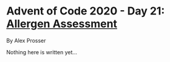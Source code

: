 # Advent of Code 2020 - Day 21: [Allergen Assessment](https://adventofcode.com/2020/day/21)
By Alex Prosser

Nothing here is written yet...